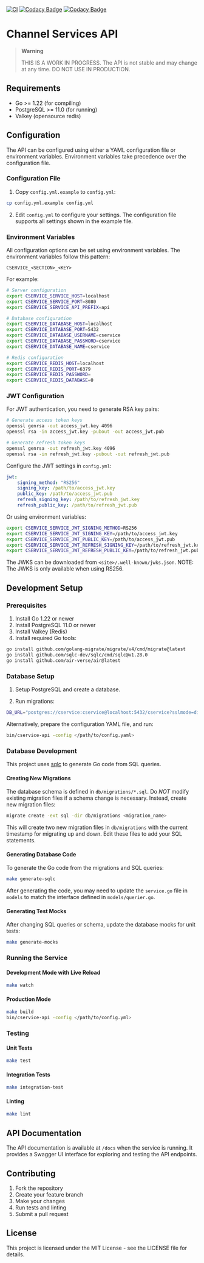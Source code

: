 [![CI](https://github.com/UndernetIRC/cservice-api/actions/workflows/ci.yml/badge.svg?branch=master)](https://github.com/UndernetIRC/cservice-api/actions/workflows/ci.yml) [![Codacy Badge](https://app.codacy.com/project/badge/Grade/7399b7d356da490abcbe5b6f052b1c4b)](https://www.codacy.com/gh/UndernetIRC/cservice-api/dashboard?utm_source=github.com&utm_medium=referral&utm_content=UndernetIRC/cservice-api&utm_campaign=Badge_Grade) [![Codacy Badge](https://app.codacy.com/project/badge/Coverage/7399b7d356da490abcbe5b6f052b1c4b)](https://www.codacy.com/gh/UndernetIRC/cservice-api/dashboard?utm_source=github.com&utm_medium=referral&utm_content=UndernetIRC/cservice-api&utm_campaign=Badge_Coverage)

# Channel Services API

> **Warning**
>
> THIS IS A WORK IN PROGRESS. The API is not stable and may change at any time.
> DO NOT USE IN PRODUCTION.

## Requirements

-   Go >= 1.22 (for compiling)
-   PostgreSQL >= 11.0 (for running)
-   Valkey (opensource redis)

## Configuration

The API can be configured using either a YAML configuration file or environment variables. Environment variables take precedence over
the configuration file.

### Configuration File

1. Copy `config.yml.example` to `config.yml`:

```bash
cp config.yml.example config.yml
```

2. Edit `config.yml` to configure your settings. The configuration file supports all settings shown in the example file.

### Environment Variables

All configuration options can be set using environment variables. The environment variables follow this pattern:

```
CSERVICE_<SECTION>_<KEY>
```

For example:

```bash
# Server configuration
export CSERVICE_SERVICE_HOST=localhost
export CSERVICE_SERVICE_PORT=8080
export CSERVICE_SERVICE_API_PREFIX=api

# Database configuration
export CSERVICE_DATABASE_HOST=localhost
export CSERVICE_DATABASE_PORT=5432
export CSERVICE_DATABASE_USERNAME=cservice
export CSERVICE_DATABASE_PASSWORD=cservice
export CSERVICE_DATABASE_NAME=cservice

# Redis configuration
export CSERVICE_REDIS_HOST=localhost
export CSERVICE_REDIS_PORT=6379
export CSERVICE_REDIS_PASSWORD=
export CSERVICE_REDIS_DATABASE=0
```

### JWT Configuration

For JWT authentication, you need to generate RSA key pairs:

```bash
# Generate access token keys
openssl genrsa -out access_jwt.key 4096
openssl rsa -in access_jwt.key -pubout -out access_jwt.pub

# Generate refresh token keys
openssl genrsa -out refresh_jwt.key 4096
openssl rsa -in refresh_jwt.key -pubout -out refresh_jwt.pub
```

Configure the JWT settings in `config.yml`:

```yaml
jwt:
    signing_method: "RS256"
    signing_key: /path/to/access_jwt.key
    public_key: /path/to/access_jwt.pub
    refresh_signing_key: /path/to/refresh_jwt.key
    refresh_public_key: /path/to/refresh_jwt.pub
```

Or using environment variables:

```bash
export CSERVICE_SERVICE_JWT_SIGNING_METHOD=RS256
export CSERVICE_SERVICE_JWT_SIGNING_KEY=/path/to/access_jwt.key
export CSERVICE_SERVICE_JWT_PUBLIC_KEY=/path/to/access_jwt.pub
export CSERVICE_SERVICE_JWT_REFRESH_SIGNING_KEY=/path/to/refresh_jwt.key
export CSERVICE_SERVICE_JWT_REFRESH_PUBLIC_KEY=/path/to/refresh_jwt.pub
```

The JWKS can be downloaded from `<site>/.well-known/jwks.json`.
NOTE: The JWKS is only available when using RS256.

## Development Setup

### Prerequisites

1. Install Go 1.22 or newer
2. Install PostgreSQL 11.0 or newer
3. Install Valkey (Redis)
4. Install required Go tools:

```bash
go install github.com/golang-migrate/migrate/v4/cmd/migrate@latest
go install github.com/sqlc-dev/sqlc/cmd/sqlc@v1.28.0
go install github.com/air-verse/air@latest
```

### Database Setup

1. Setup PostgreSQL and create a database.

2. Run migrations:

```bash
DB_URL="postgres://cservice:cservice@localhost:5432/cservice?sslmode=disable" make migrate
```

Alternatively, prepare the configuration YAML file, and run:

```bash
bin/cservice-api -config </path/to/config.yaml>
```

### Database Development

This project uses [sqlc](https://docs.sqlc.dev/en/stable/) to generate Go code from SQL queries.

#### Creating New Migrations

The database schema is defined in `db/migrations/*.sql`. Do _NOT_ modify existing migration files if a schema change is necessary.
Instead, create new migration files:

```bash
migrate create -ext sql -dir db/migrations <migration_name>
```

This will create two new migration files in `db/migrations` with the current timestamp for migrating up and down. Edit these files to
add your SQL statements.

#### Generating Database Code

To generate the Go code from the migrations and SQL queries:

```bash
make generate-sqlc
```

After generating the code, you may need to update the `service.go` file in `models` to match the interface defined in
`models/querier.go`.

#### Generating Test Mocks

After changing SQL queries or schema, update the database mocks for unit tests:

```bash
make generate-mocks
```

### Running the Service

#### Development Mode with Live Reload

```bash
make watch
```

#### Production Mode

```bash
make build
bin/cservice-api -config </path/to/config.yml>
```

### Testing

#### Unit Tests

```bash
make test
```

#### Integration Tests

```bash
make integration-test
```

#### Linting

```bash
make lint
```

## API Documentation

The API documentation is available at `/docs` when the service is running. It provides a Swagger UI interface for exploring and
testing the API endpoints.

## Contributing

1. Fork the repository
2. Create your feature branch
3. Make your changes
4. Run tests and linting
5. Submit a pull request

## License

This project is licensed under the MIT License - see the LICENSE file for details.
